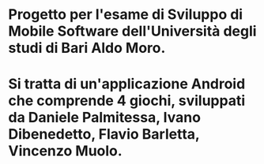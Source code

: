 # Progetto per l'esame di Sviluppo di Mobile Software dell'Università degli studi di Bari Aldo Moro.
# Si tratta di un'applicazione Android che comprende 4 giochi, sviluppati da Daniele Palmitessa, Ivano Dibenedetto, Flavio Barletta, Vincenzo Muolo.
